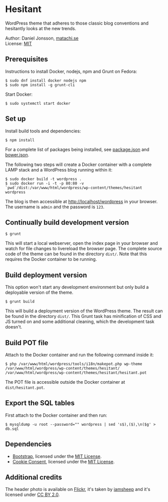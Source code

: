 # Hesitant

WordPress theme that adheres to those classic blog conventions and hesitantly
looks at the new trends.

Author: Daniel Jonsson, [matachi.se](http://matachi.se)  
License: [MIT](LICENSE)

## Prerequisites

Instructions to install Docker, nodejs, npm and Grunt on Fedora:

    $ sudo dnf install docker nodejs npm
    $ sudo npm install -g grunt-cli

Start Docker:

    $ sudo systemctl start docker

## Set up

Install build tools and dependencies:

    $ npm install

For a complete list of packages being installed, see
[package.json](package.json) and [bower.json](bower.json).

The following two steps will create a Docker container with a complete LAMP
stack and a WordPress blog running within it:

    $ sudo docker build -t wordpress .
    $ sudo docker run -i -t -p 80:80 -v `pwd`/dist:/var/www/html/wordpress/wp-content/themes/hesitant wordpress

The blog is then accessible at <http://localhost/wordpress> in your browser.
The username is `admin` and the password is `123`.

## Continually build development version

    $ grunt

This will start a local webserver, open the index page in your browser and
watch for file changes to livereload the browser page. The complete source code
of the theme can be found in the directory `dist/`. Note that this requires the
Docker container to be running.

## Build deployment version

This option won't start any development environment but only build a deployable
version of the theme.

    $ grunt build

This will build a deployment version of the WordPress theme. The result can be
found in the directory `dist/`. This Grunt task has minification of CSS and JS
turned on and some additional cleaning, which the development task doesn't.

## Build POT file

Attach to the Docker container and run the following command inside it:

    $ php /var/www/html/wordpress/tools/i18n/makepot.php wp-theme /var/www/html/wordpress/wp-content/themes/hesitant/ /var/www/html/wordpress/wp-content/themes/hesitant/hesitant.pot

The POT file is accessible outside the Docker container at `dist/hesitant.pot`.

## Export the SQL tables

First attach to the Docker container and then run:

    $ mysqldump -u root --password="" wordpress | sed 's$),($),\n($g' > db.sql

## Dependencies

* [Bootstrap](http://getbootstrap.com/), licensed under the [MIT
  License](https://github.com/twbs/bootstrap/blob/master/LICENSE).
* [Cookie Consent](https://silktide.com/tools/cookie-consent/), licensed under
  the [MIT License](https://silktide.com/tools/cookie-consent/docs/license/).

## Additional credits

The header photo is available on
[Flickr](https://www.flickr.com/photos/iamsheep/13956131904/), it's taken by
[iamsheep](https://www.flickr.com/photos/iamsheep/) and it's licensed under [CC
BY 2.0](https://creativecommons.org/licenses/by/2.0/).
